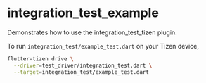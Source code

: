 # integration_test_example

Demonstrates how to use the integration_test_tizen plugin.

To run `integration_test/example_test.dart` on your Tizen device,

```sh
flutter-tizen drive \
  --driver=test_driver/integration_test.dart \
  --target=integration_test/example_test.dart
```
